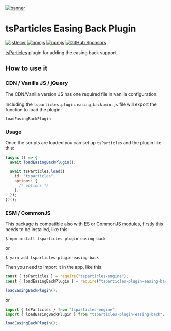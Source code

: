 [![banner](https://particles.js.org/images/banner3.png)](https://particles.js.org)

# tsParticles Easing Back Plugin

[![jsDelivr](https://data.jsdelivr.com/v1/package/npm/tsparticles-plugin-easing-back/badge)](https://www.jsdelivr.com/package/npm/tsparticles-plugin-easing-back)
[![npmjs](https://badge.fury.io/js/tsparticles-plugin-easing-back.svg)](https://www.npmjs.com/package/tsparticles-plugin-easing-back)
[![npmjs](https://img.shields.io/npm/dt/tsparticles-plugin-easing-back)](https://www.npmjs.com/package/tsparticles-plugin-easing-back) [![GitHub Sponsors](https://img.shields.io/github/sponsors/matteobruni)](https://github.com/sponsors/matteobruni)

[tsParticles](https://github.com/matteobruni/tsparticles) plugin for adding the easing back support.

## How to use it

### CDN / Vanilla JS / jQuery

The CDN/Vanilla version JS has one required file in vanilla configuration:

Including the `tsparticles.plugin.easing.back.min.js` file will export the function to load the plugin:

```text
loadEasingBackPlugin
```

### Usage

Once the scripts are loaded you can set up `tsParticles` and the plugin like this:

```javascript
(async () => {
  await loadEasingBackPlugin();

  await tsParticles.load({
    id: "tsparticles",
    options: {
      /* options */
    },
  });
})();
```

### ESM / CommonJS

This package is compatible also with ES or CommonJS modules, firstly this needs to be installed, like this:

```shell
$ npm install tsparticles-plugin-easing-back
```

or

```shell
$ yarn add tsparticles-plugin-easing-back
```

Then you need to import it in the app, like this:

```javascript
const { tsParticles } = require("tsparticles-engine");
const { loadEasingBackPlugin } = require("tsparticles-plugin-easing-back");

loadEasingBackPlugin();
```

or

```javascript
import { tsParticles } from "tsparticles-engine";
import { loadEasingBackPlugin } from "tsparticles-plugin-easing-back";

loadEasingBackPlugin();
```
